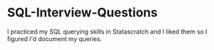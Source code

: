# SQL-Interview-Questions

I practiced my SQL querying skills in Statascratch and I liked them so I figured I'd document my queries.

